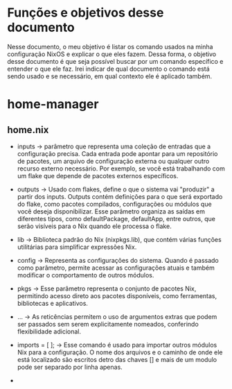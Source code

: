 # Funções e objetivos desse documento
Nesse documento, o meu objetivo é listar os comando usados na minha configuração NixOS e explicar o que eles fazem.
Dessa forma, o objetivo desse documento é que seja possível buscar por um comando específico e entender o que ele faz.
Irei indicar de qual documento o comando está sendo usado e se necessário, em qual contexto ele é aplicado também.

# home-manager
## home.nix
- inputs -> parâmetro que representa uma coleção de entradas que a configuração precisa. Cada entrada pode apontar para um repositório de pacotes, um arquivo de configuração externa ou qualquer outro recurso externo necessário. Por exemplo, se você está trabalhando com um flake que depende de pacotes externos específicos.

- outputs -> Usado com flakes, define o que o sistema vai "produzir" a partir dos inputs. Outputs contém definições para o que será exportado do flake, como pacotes compilados, configurações ou módulos que você deseja disponibilizar. Esse parâmetro organiza as saídas em diferentes tipos, como defaultPackage, defaultApp, entre outros, que serão visíveis para o Nix quando ele processa o flake.

- lib -> Biblioteca padrão do Nix (nixpkgs.lib), que contém várias funções utilitárias para simplificar expressões Nix.

- config -> Representa as configurações do sistema. Quando é passado como parâmetro, permite acessar as configurações atuais e também modificar o comportamento de outros módulos.

- pkgs -> Esse parâmetro representa o conjunto de pacotes Nix, permitindo acesso direto aos pacotes disponíveis, como ferramentas, bibliotecas e aplicativos.

- ... -> As reticências permitem o uso de argumentos extras que podem ser passados sem serem explicitamente nomeados, conferindo flexibilidade adicional.

- imports = [ ]; -> Esse comando é usado para importar outros módulos Nix para a configuração. O nome dos arquivos e o caminho de onde ele está localizado são escritos detro das chaves [] e mais de um modulo pode ser separado por linha apenas.

-  
